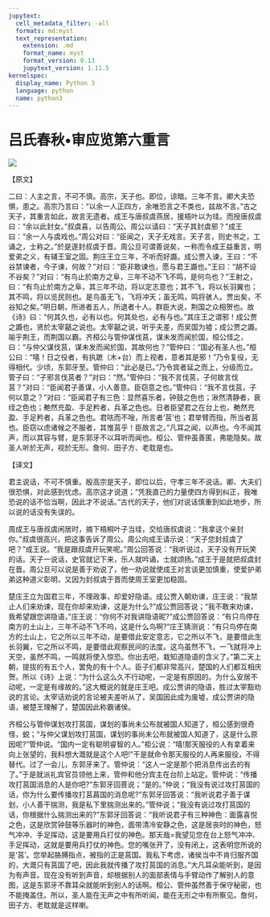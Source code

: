 ```yaml
---
jupytext:
  cell_metadata_filter: -all
  formats: md:myst
  text_representation:
    extension: .md
    format_name: myst
    format_version: 0.13
    jupytext_version: 1.11.5
kernelspec:
  display_name: Python 3
  language: python
  name: python3
---
```

# 吕氏春秋&#8226;审应览第六重言

![](image/cover.jpg)

【原文】

二曰：人主之言，不可不慎。高宗，天子也。即位，谅暗。三年不言。卿大夫恐惧，患之。高宗乃言曰：“以余一人正四方，余唯恐言之不类也，兹故不言。”古之天子，其重言如此，故言无遗者。成王与唐叔虞燕居，援梧叶以为珪。而授唐叔虞曰：“余以此封女。”叔虞喜，以告周公。周公以请曰：“天子其封虞邪？”成王曰：“余一人与虞戏也。”周公对曰：“臣闻之，天子无戏言。天子言，则史书之，工诵之，士称之。”於是遂封叔虞于晋。周公旦可谓善说矣，一称而令成王益重言，明爱弟之义，有辅王室之固。荆庄王立三年，不听而好讔。成公贾入谏，王曰：“不谷禁谏者，今子谏，何故？”对曰：“臣非敢谏也，愿与君王讔也。”王曰：“胡不设不谷矣？”对曰：“有鸟止於南方之阜，三年不动不飞不鸣，是何鸟也？”王射之，曰：“有鸟止於南方之阜，其三年不动，将以定志意也；其不飞，将以长羽翼也；其不鸣，将以览民则也。是鸟虽无飞，飞将冲天；虽无鸣，鸣将骇人。贾出矣，不谷知之矣。”明日朝，所进者五人，所退者十人。群臣大说，荆国之众相贺也。故《诗》曰：“何其久也，必有以也。何其处也，必有与也。”其庄王之谓邪！成公贾之讔也，贤於太宰嚭之说也。太宰嚭之说，听乎夫差，而吴国为墟；成公贾之讔。喻乎荆王，而荆国以霸。齐桓公与管仲谋伐莒，谋未发而闻於国，桓公怪之，曰：“与仲父谋伐莒，谋未发而闻於国，其故何也？”管仲曰：“国必有圣人也。”桓公曰：“嘻！日之役者，有执蹠（木+台）而上视者，意者其是邪！”乃令复役，无得相代。少顷，东郭牙至。管仲曰：“此必是已。”乃令宾者延之而上，分级而立。管子曰：“子邪言伐莒者？”对曰：“然。”管仲曰：“我不言伐莒，子何故言伐莒？”对曰：“臣闻君子善谋，小人善意。臣窃意之也。”管仲曰：“我不言伐莒，子何以意之？”对曰：“臣闻君子有三色：显然喜乐者，钟鼓之色也；湫然清静者，衰绖之色也；艴然充盈、手足矜者，兵革之色也。日者臣望君之在台上也，艴然充盈、手足矜者，兵革之色也。君呿而不唫，所言者‘莒’也；君举臂而指，所当者莒也。臣窃以虑诸候之不服者，其惟莒乎！臣故言之。”凡耳之闻，以声也。今不闻其声，而以其容与臂，是东郭牙不以耳听而闻也。桓公、管仲虽善匿，弗能隐矣。故圣人听於无声，视於无形。詹何、田子方、老耽是也。

【译文】

君主说话，不可不慎重。殷高宗是天子，即位以后，守孝三年不说话。卿、大夫们很恐惧，对此感到忧虑。高宗这才说道；“凭我直己的力量使四方得到纠正，我唯恐说的话不恰当啊，因此才不说话。”古代的天子，他们对说话慎重到如此地步，所以说的话没有失误的。

周成王与唐叔虞闲居时，摘下梧桐叶子当珪，交给唐叔虞说：“我拿这个亲封你。”叔虞很高兴，把这事告诉了周公。周公向成王请示说：“天子您封叔虞了吧？”成王说。“我是跟叔虞开玩笑呢。”周公回答说：“我听说过，天子没有开玩笑的话。天子一说话，史官就记下来，乐人就吟诵，士就颂扬。”成王于是就把叔虞封在晋。周公旦可以说是善于劝说了，他一劝说就使成王对言谈更加慎重，使爱护弟弟这种道义彰明，又因为封叔虞于晋而使周王室更加稳固。

楚庄王立为国君三年，不理政事，却爱好隐语。成公贾入朝劝谏，庄王说：“我禁止人们来劝谏，现在你却来劝谏，这是为什么?”成公贾回答说；“我不敢来劝谏，我希望跟您讲隐语，”庄王说：“你何不对我讲隐语昵?”成公贾回答说：“有只鸟停在南方的土山上，三年不动不飞不呜，这是什么鸟啊?”庄王猜测说：“有只鸟停在南方的土山上，它之所以三年不动，是要借此安定意志，它之所以不飞，是要借此生长羽翼，它之所以不鸣，是要借此观察民间的法度。这鸟虽然不飞，一飞就将冲上天空，虽然不鸣，一鸣就将使入惊恐。你出去吧，栽知道隐语的含义了。”第二天上朝，提拔的有五个人，罢免的有十个人。臣子们都非常高兴，楚国的人们都互相庆贺。所以《诗》上说：“为什么这么久不行动呢，一定是有原因的。为什么安居不动呢，一定是有缘故的。”这大概说的就是庄王吧。成公贾讲的隐语，胜过太宰豁劝说的言论。太宰话劝说的言论被夫差听从了，吴国因此成为废墟，成公贾讲的隐语，被楚王理解了，楚国因此称霸诸侯。

齐桓公与管仲谋划攻打莒国，谋划的事尚未公布就被国人知道了，桓公感到很奇怪，蜕；“与仲父谋划攻打莒国，谋划的事尚未公布就被国人知道了，这是什么原因呢?”管仲说。“国内一定有聪明睿智的人。”柜公说：“嘻!那天服役的人有拿着来向上张望的，我料想大溉就是这个人吧!”干是就命令那天服役的人再来服役，不得替代。过了一会儿，东郭牙来了。管仲说：“这人一定是那个把消息传出去的有了。”于是就派礼宾官员领他上来，管仲和他分宾主在台阶上站定。管仲说：“传播攻打莒国消息的人是你吧?”东郭牙回菩说；“是的。”仲说；“我没有说过攻打莒国的话，你为什么要传播攻打莒菖国的消息呢?”东郭牙回答说：“我听说君子善于谋划，小人善干揣测，我是私下里揣测出来的。”管仲说；“我没有说过攻打莒国的话，你根据什么揣测出来的?”东郭牙回答说：“我听说君子有三种神色：面露喜悦之色，这是欣赏钟鼓等乐器时的神色，面带清冷安静之色，这是居丧时的神色，怒气冲冲、手足挥动，这是要用兵打仗的神色。那天哉=我望见您在台上怒气冲冲、手足挥动，这就是要用兵打仗的神色。您的嘴张开了，没有闭上，这表明您所说的是‘莒’。您举起胳膊指点，被指的正是莒国。我私下考虑，诸侯当中不肯归服齐国的，大溉只有莒国了吧，因此我就传播了攻打莒国的消息。”大凡耳朵能听到，是因为有声音。现在没有听到声音，却根据别人的面部表情与手臂动作了解别人的意图，这是东郭牙不靠耳朵就能听到别人的话啊。桓公、管仲虽然善于保守秘密，也不能掩盖住。所以，圣人能在无声之中有所听闻，能在无形之中有所察见。詹何，田子方、老耽就是这样喇。



